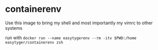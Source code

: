 # containerenv

Use this image to bring my shell and most importantly my vimrc to other systems

run with `docker run --name easytygerenv --rm -itv $PWD:/home easytyger/containerenv zsh`

